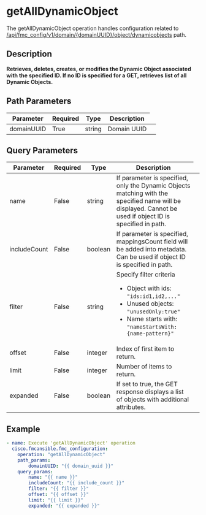 # getAllDynamicObject

The getAllDynamicObject operation handles configuration related to [/api/fmc_config/v1/domain/{domainUUID}/object/dynamicobjects](/paths//api/fmc_config/v1/domain/{domain_uuid}/object/dynamicobjects.md) path.&nbsp;
## Description
**Retrieves, deletes, creates, or modifies the Dynamic Object associated with the specified ID. If no ID is specified for a GET, retrieves list of all Dynamic Objects.**

## Path Parameters
| Parameter | Required | Type | Description |
| --------- | -------- | ---- | ----------- |
| domainUUID | True | string <td colspan=3> Domain UUID |

## Query Parameters
| Parameter | Required | Type | Description |
| --------- | -------- | ---- | ----------- |
| name | False | string <td colspan=3> If parameter is specified, only the Dynamic Objects matching with the specified name will be displayed. Cannot be used if object ID is specified in path. |
| includeCount | False | boolean <td colspan=3> If parameter is specified, mappingsCount field will be added into metadata. Can be used if object ID is specified in path. |
| filter | False | string <td colspan=3> Specify filter criteria<ul><li>Object with ids: <code>"ids:id1,id2,..."</code></li><li>Unused objects: <code>"unusedOnly:true"</code></li><li>Name starts with: <code>"nameStartsWith:{name-pattern}"</code></li></ul> |
| offset | False | integer <td colspan=3> Index of first item to return. |
| limit | False | integer <td colspan=3> Number of items to return. |
| expanded | False | boolean <td colspan=3> If set to true, the GET response displays a list of objects with additional attributes. |

## Example
```yaml
- name: Execute 'getAllDynamicObject' operation
  cisco.fmcansible.fmc_configuration:
    operation: "getAllDynamicObject"
    path_params:
        domainUUID: "{{ domain_uuid }}"
    query_params:
        name: "{{ name }}"
        includeCount: "{{ include_count }}"
        filter: "{{ filter }}"
        offset: "{{ offset }}"
        limit: "{{ limit }}"
        expanded: "{{ expanded }}"

```